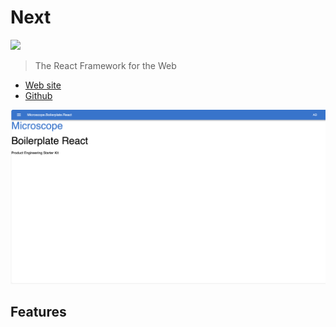 # Next

<img src="https://seeklogo.com/images/N/next-js-logo-8FCFF51DD2-seeklogo.com.png" width="40">

> The React Framework for the Web

- [Web site](https://nextjs.org/)
- [Github](https://github.com/vercel/next.js)

![../public/nextjs.png](../public/nextjs.png)

## Features